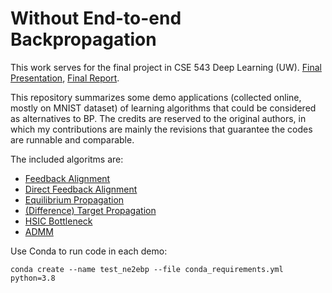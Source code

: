 # Without End-to-end Backpropagation

This work serves for the final project in CSE 543 Deep Learning (UW). [Final Presentation](https://stevenzhang0116.files.wordpress.com/2023/12/cse543_final_presentation.pdf), [Final Report](https://stevenzhang0116.files.wordpress.com/2023/12/cse543_report.pdf). 

This repository summarizes some demo applications (collected online, mostly on MNIST dataset) of learning algorithms that could be considered as alternatives to BP. The credits are reserved to the original authors, in which my contributions are mainly the revisions that guarantee the codes are runnable and comparable.

The included algoritms are: 
* [Feedback Alignment](https://www.nature.com/articles/ncomms13276)
* [Direct Feedback Alignment](https://arxiv.org/abs/1609.01596)
* [Equilibrium Propagation](https://www.frontiersin.org/articles/10.3389/fncom.2017.00024/full)
* [(Difference) Target Propagation](https://arxiv.org/abs/1412.7525)
* [HSIC Bottleneck](https://arxiv.org/abs/1908.01580)
* [ADMM](https://arxiv.org/abs/1605.02026)

Use Conda to run code in each demo: 

```
conda create --name test_ne2ebp --file conda_requirements.yml python=3.8
```